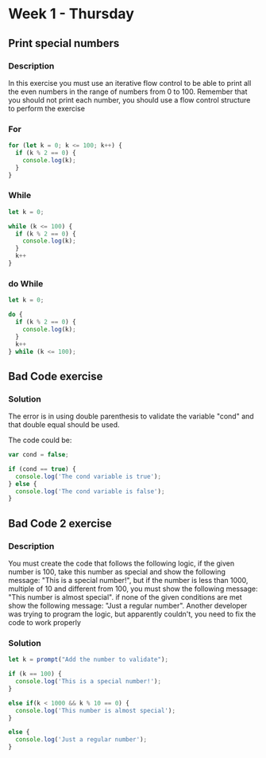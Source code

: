 # Week 1 - Thursday

## Print special numbers

### Description
In this exercise you must use an iterative flow control to be able to print all the even numbers in the range of numbers from 0 to 100. 
Remember that you should not print each number, you should use a flow control structure to perform the exercise

### For

``` javascript
for (let k = 0; k <= 100; k++) {
  if (k % 2 == 0) {
  	console.log(k);
  }
}
```

### While

``` javascript
let k = 0;

while (k <= 100) {
  if (k % 2 == 0) {
  	console.log(k);
  }
  k++
}
```

### do While

``` javascript
let k = 0;

do {
  if (k % 2 == 0) {
  	console.log(k);
  }
  k++
} while (k <= 100);
```

## Bad Code exercise

### Solution

The error is in using double parenthesis to validate the variable "cond" and that double equal should be used.

The code could be:

``` javascript
var cond = false;

if (cond == true) {
  console.log('The cond variable is true');
} else {
  console.log('The cond variable is false');
}
```

## Bad Code 2 exercise

### Description
You must create the code that follows the following logic, if the given number is 100, take this number as special and show the following message: 
"This is a special number!", but if the number is less than 1000, multiple of 10 and different from 100, you must show the following message: 
"This number is almost special". if none of the given conditions are met show the following message: "Just a regular number". 
Another developer was trying to program the logic, but apparently couldn't, you need to fix the code to work properly


### Solution

``` javascript
let k = prompt("Add the number to validate");

if (k == 100) {
  console.log('This is a special number!');
}

else if(k < 1000 && k % 10 == 0) {
  console.log('This number is almost special');
}

else {
  console.log('Just a regular number');
}
```

